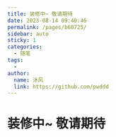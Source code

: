 ```yaml
---
title: 装修中~ 敬请期待
date: 2023-08-14 09:40:46
permalink: /pages/b60725/
sidebar: auto
sticky: 1
categories:
  - 随笔
tags:
  - 
author: 
  name: 沐风
  link: https://github.com/pwddd
---
```


# 装修中~ 敬请期待